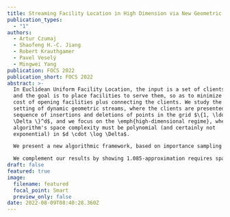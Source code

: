 ```yaml
---
title: Streaming Facility Location in High Dimension via New Geometric Hashing
publication_types:
  - "1"
authors:
  - Artur Czumaj
  - Shaofeng H.-C. Jiang
  - Robert Krauthgamer
  - Pavel Veselý
  - Mingwei Yang
publication: FOCS 2022
publication_short: FOCS 2022
abstract: >-
  In Euclidean Uniform Facility Location, the input is a set of clients in Rd
  and the goal is to place facilities to serve them, so as to minimize the total
  cost of opening facilities plus connecting the clients. We study the classical
  setting of dynamic geometric streams, where the clients are presented as a
  sequence of insertions and deletions of points in the grid $\{1, \ldots,
  \Delta \}^d$, and we focus on the \emph{high-dimensional regime}, where the
  algorithm's space complexity must be polynomial (and certainly not
  exponential) in $d \cdot \log \Delta$.

  We present a new algorithmic framework, based on importance sampling from the stream, for O(1)-approximation of the optimal cost using only poly(d⋅logΔ) space. This framework is easy to implement in two passes, one for sampling points and the other for estimating their contribution. Over random-order streams, we can extend this to a one-pass algorithm by using the two halves of the stream separately. Our main result, for arbitrary-order streams, computes O(d1.5)-approximation in one pass by using the new framework but combining the two passes differently. This improves upon previous algorithms that either need space exponential in d or only guarantee O(d⋅log2Δ)-approximation, and therefore our algorithms for high-dimensional streams are the first to avoid the O(logΔ)-factor in approximation that is inherent to the widely-used quadtree decomposition. Our improvement is achieved by employing a geometric hashing scheme that maps points in Rd into buckets of bounded diameter, with the key property that every point set of small-enough diameter is hashed into at most poly(d) distinct buckets.

  We complement our results by showing 1.085-approximation requires space exponential in poly(d⋅logΔ), even for insertion-only streams.
draft: false
featured: true
image:
  filename: featured
  focal_point: Smart
  preview_only: false
date: 2022-08-09T08:40:28.360Z
---
```

